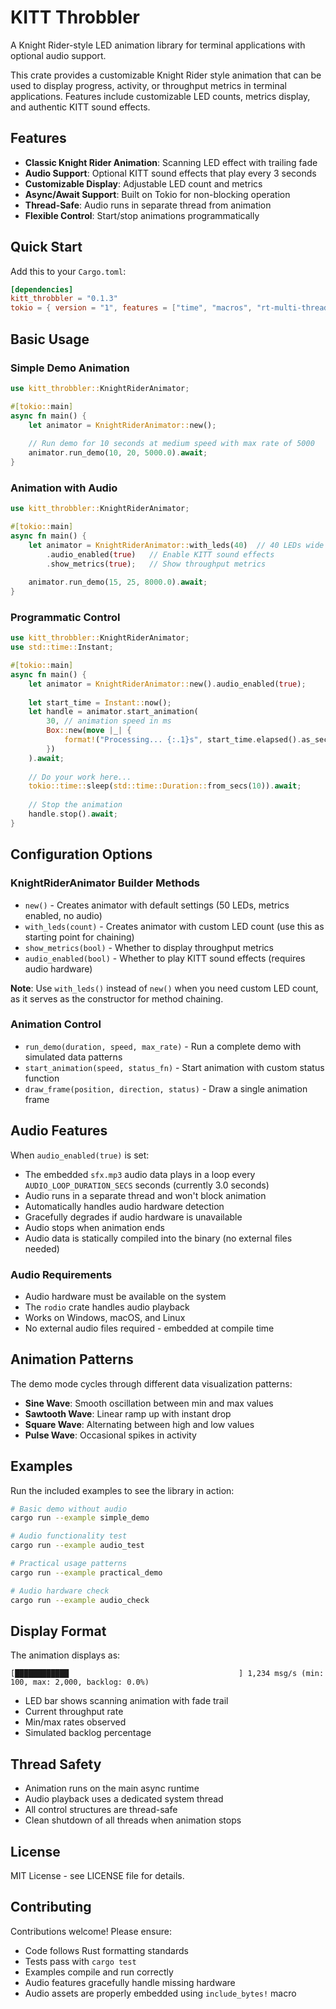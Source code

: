 # KITT Throbbler

A Knight Rider-style LED animation library for terminal applications with optional audio support.

This crate provides a customizable Knight Rider style animation that can be used to display progress, activity, or throughput metrics in terminal applications. Features include customizable LED counts, metrics display, and authentic KITT sound effects.

## Features

- **Classic Knight Rider Animation**: Scanning LED effect with trailing fade
- **Audio Support**: Optional KITT sound effects that play every 3 seconds
- **Customizable Display**: Adjustable LED count and metrics
- **Async/Await Support**: Built on Tokio for non-blocking operation
- **Thread-Safe**: Audio runs in separate thread from animation
- **Flexible Control**: Start/stop animations programmatically

## Quick Start

Add this to your `Cargo.toml`:

```toml
[dependencies]
kitt_throbbler = "0.1.3"
tokio = { version = "1", features = ["time", "macros", "rt-multi-thread"] }
```

## Basic Usage

### Simple Demo Animation

```rust
use kitt_throbbler::KnightRiderAnimator;

#[tokio::main]
async fn main() {
    let animator = KnightRiderAnimator::new();
    
    // Run demo for 10 seconds at medium speed with max rate of 5000
    animator.run_demo(10, 20, 5000.0).await;
}
```

### Animation with Audio

```rust
use kitt_throbbler::KnightRiderAnimator;

#[tokio::main]
async fn main() {
    let animator = KnightRiderAnimator::with_leds(40)  // 40 LEDs wide
        .audio_enabled(true)   // Enable KITT sound effects
        .show_metrics(true);   // Show throughput metrics
    
    animator.run_demo(15, 25, 8000.0).await;
}
```

### Programmatic Control

```rust
use kitt_throbbler::KnightRiderAnimator;
use std::time::Instant;

#[tokio::main]
async fn main() {
    let animator = KnightRiderAnimator::new().audio_enabled(true);
    
    let start_time = Instant::now();
    let handle = animator.start_animation(
        30, // animation speed in ms
        Box::new(move |_| {
            format!("Processing... {:.1}s", start_time.elapsed().as_secs_f64())
        })
    ).await;
    
    // Do your work here...
    tokio::time::sleep(std::time::Duration::from_secs(10)).await;
    
    // Stop the animation
    handle.stop().await;
}
```

## Configuration Options

### KnightRiderAnimator Builder Methods

- `new()` - Creates animator with default settings (50 LEDs, metrics enabled, no audio)
- `with_leds(count)` - Creates animator with custom LED count (use this as starting point for chaining)
- `show_metrics(bool)` - Whether to display throughput metrics
- `audio_enabled(bool)` - Whether to play KITT sound effects (requires audio hardware)

**Note**: Use `with_leds()` instead of `new()` when you need custom LED count, as it serves as the constructor for method chaining.

### Animation Control

- `run_demo(duration, speed, max_rate)` - Run a complete demo with simulated data patterns
- `start_animation(speed, status_fn)` - Start animation with custom status function
- `draw_frame(position, direction, status)` - Draw a single animation frame

## Audio Features

When `audio_enabled(true)` is set:

- The embedded `sfx.mp3` audio data plays in a loop every `AUDIO_LOOP_DURATION_SECS` seconds (currently 3.0 seconds)
- Audio runs in a separate thread and won't block animation
- Automatically handles audio hardware detection
- Gracefully degrades if audio hardware is unavailable
- Audio stops when animation ends
- Audio data is statically compiled into the binary (no external files needed)

### Audio Requirements

- Audio hardware must be available on the system
- The `rodio` crate handles audio playback
- Works on Windows, macOS, and Linux
- No external audio files required - embedded at compile time

## Animation Patterns

The demo mode cycles through different data visualization patterns:

- **Sine Wave**: Smooth oscillation between min and max values
- **Sawtooth Wave**: Linear ramp up with instant drop
- **Square Wave**: Alternating between high and low values
- **Pulse Wave**: Occasional spikes in activity

## Examples

Run the included examples to see the library in action:

```bash
# Basic demo without audio
cargo run --example simple_demo

# Audio functionality test
cargo run --example audio_test

# Practical usage patterns
cargo run --example practical_demo

# Audio hardware check
cargo run --example audio_check
```

## Display Format

The animation displays as:

```
[████████████                                      ] 1,234 msg/s (min: 100, max: 2,000, backlog: 0.0%)
```

- LED bar shows scanning animation with fade trail
- Current throughput rate
- Min/max rates observed
- Simulated backlog percentage

## Thread Safety

- Animation runs on the main async runtime
- Audio playback uses a dedicated system thread
- All control structures are thread-safe
- Clean shutdown of all threads when animation stops

## License

MIT License - see LICENSE file for details.

## Contributing

Contributions welcome! Please ensure:

- Code follows Rust formatting standards
- Tests pass with `cargo test`
- Examples compile and run correctly
- Audio features gracefully handle missing hardware
- Audio assets are properly embedded using `include_bytes!` macro